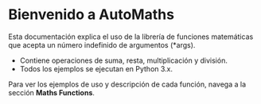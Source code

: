 # Bienvenido a AutoMaths

Esta documentación explica el uso de la librería de funciones matemáticas que acepta un número indefinido de argumentos (*args).

- Contiene operaciones de suma, resta, multiplicación y división.
- Todos los ejemplos se ejecutan en Python 3.x.

Para ver los ejemplos de uso y descripción de cada función, navega a la sección **Maths Functions**.


